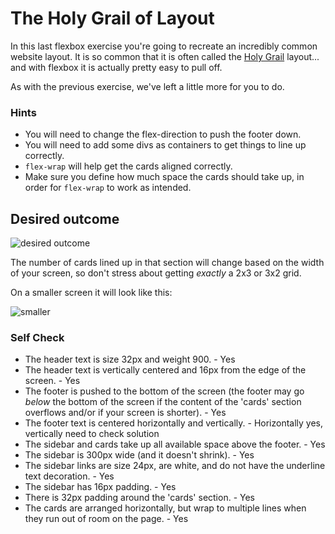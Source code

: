 # The Holy Grail of Layout

In this last flexbox exercise you're going to recreate an incredibly common website layout. It is so common that it is often called the [Holy Grail](https://www.google.com/search?q=holy+grail+layout&tbm=isch&sclient=img) layout... and with flexbox it is actually pretty easy to pull off.

As with the previous exercise, we've left a little more for you to do.

### Hints
- You will need to change the flex-direction to push the footer down.
- You will need to add some divs as containers to get things to line up correctly.
- `flex-wrap` will help get the cards aligned correctly.
-  Make sure you define how much space the cards should take up, in order for `flex-wrap` to work as intended.

## Desired outcome

![desired outcome](./desired-outcome.png)

The number of cards lined up in that section will change based on the width of your screen, so don't stress about getting _exactly_ a 2x3 or 3x2 grid.

On a smaller screen it will look like this:

![smaller](./desired-outcome-smaller.png)

### Self Check
- The header text is size 32px and weight 900. - Yes
- The header text is vertically centered and 16px from the edge of the screen. - Yes
- The footer is pushed to the bottom of the screen (the footer may go _below_ the bottom of the screen if the content of the 'cards' section overflows and/or if your screen is shorter). - Yes
- The footer text is centered horizontally and vertically. - Horizontally yes, vertically need to check solution
- The sidebar and cards take up all available space above the footer. - Yes
- The sidebar is 300px wide (and it doesn't shrink). - Yes
- The sidebar links are size 24px, are white, and do not have the underline text decoration. - Yes
- The sidebar has 16px padding. - Yes
- There is 32px padding around the 'cards' section. - Yes
- The cards are arranged horizontally, but wrap to multiple lines when they run out of room on the page. - Yes